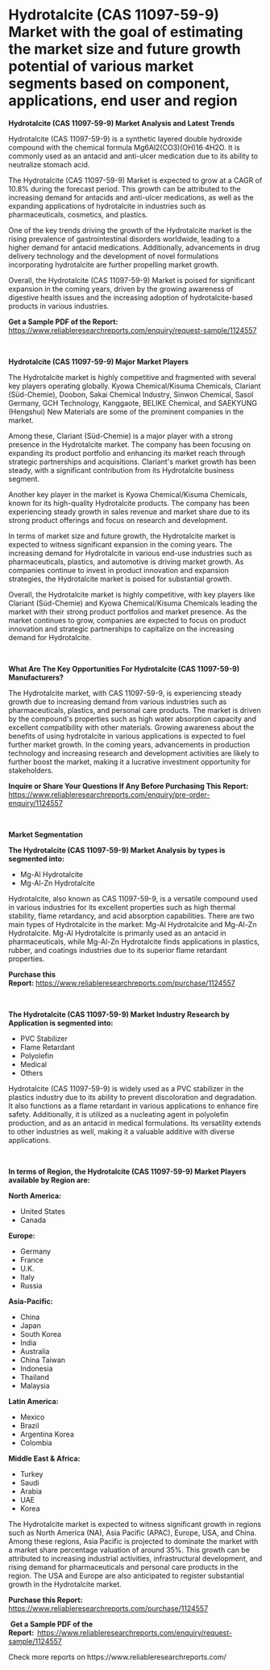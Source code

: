 <p><h1>Hydrotalcite (CAS 11097-59-9) Market with the goal of estimating the market size and future growth potential of various market segments based on component, applications, end user and region</h1></p><p><strong>Hydrotalcite (CAS 11097-59-9) Market Analysis and Latest Trends</strong></p>
<p><p>Hydrotalcite (CAS 11097-59-9) is a synthetic layered double hydroxide compound with the chemical formula Mg6Al2(CO3)(OH)16·4H2O. It is commonly used as an antacid and anti-ulcer medication due to its ability to neutralize stomach acid.</p><p>The Hydrotalcite (CAS 11097-59-9) Market is expected to grow at a CAGR of 10.8% during the forecast period. This growth can be attributed to the increasing demand for antacids and anti-ulcer medications, as well as the expanding applications of hydrotalcite in industries such as pharmaceuticals, cosmetics, and plastics.</p><p>One of the key trends driving the growth of the Hydrotalcite market is the rising prevalence of gastrointestinal disorders worldwide, leading to a higher demand for antacid medications. Additionally, advancements in drug delivery technology and the development of novel formulations incorporating hydrotalcite are further propelling market growth.</p><p>Overall, the Hydrotalcite (CAS 11097-59-9) Market is poised for significant expansion in the coming years, driven by the growing awareness of digestive health issues and the increasing adoption of hydrotalcite-based products in various industries.</p></p>
<p><strong>Get a Sample PDF of the Report:&nbsp;</strong> <a href="https://www.reliableresearchreports.com/enquiry/request-sample/1124557">https://www.reliableresearchreports.com/enquiry/request-sample/1124557</a></p>
<p>&nbsp;</p>
<p><strong>Hydrotalcite (CAS 11097-59-9) Major Market Players</strong></p>
<p><p>The Hydrotalcite market is highly competitive and fragmented with several key players operating globally. Kyowa Chemical/Kisuma Chemicals, Clariant (Süd-Chemie), Doobon, Sakai Chemical Industry, Sinwon Chemical, Sasol Germany, GCH Technology, Kanggaote, BELIKE Chemical, and SAEKYUNG (Hengshui) New Materials are some of the prominent companies in the market.</p><p>Among these, Clariant (Süd-Chemie) is a major player with a strong presence in the Hydrotalcite market. The company has been focusing on expanding its product portfolio and enhancing its market reach through strategic partnerships and acquisitions. Clariant's market growth has been steady, with a significant contribution from its Hydrotalcite business segment.</p><p>Another key player in the market is Kyowa Chemical/Kisuma Chemicals, known for its high-quality Hydrotalcite products. The company has been experiencing steady growth in sales revenue and market share due to its strong product offerings and focus on research and development.</p><p>In terms of market size and future growth, the Hydrotalcite market is expected to witness significant expansion in the coming years. The increasing demand for Hydrotalcite in various end-use industries such as pharmaceuticals, plastics, and automotive is driving market growth. As companies continue to invest in product innovation and expansion strategies, the Hydrotalcite market is poised for substantial growth.</p><p>Overall, the Hydrotalcite market is highly competitive, with key players like Clariant (Süd-Chemie) and Kyowa Chemical/Kisuma Chemicals leading the market with their strong product portfolios and market presence. As the market continues to grow, companies are expected to focus on product innovation and strategic partnerships to capitalize on the increasing demand for Hydrotalcite.</p></p>
<p>&nbsp;</p>
<p><strong>What Are The Key Opportunities For Hydrotalcite (CAS 11097-59-9) Manufacturers?</strong></p>
<p><p>The Hydrotalcite market, with CAS 11097-59-9, is experiencing steady growth due to increasing demand from various industries such as pharmaceuticals, plastics, and personal care products. The market is driven by the compound's properties such as high water absorption capacity and excellent compatibility with other materials. Growing awareness about the benefits of using hydrotalcite in various applications is expected to fuel further market growth. In the coming years, advancements in production technology and increasing research and development activities are likely to further boost the market, making it a lucrative investment opportunity for stakeholders.</p></p>
<p><strong>Inquire or Share Your Questions If Any Before Purchasing This Report:</strong> <a href="https://www.reliableresearchreports.com/enquiry/pre-order-enquiry/1124557">https://www.reliableresearchreports.com/enquiry/pre-order-enquiry/1124557</a></p>
<p>&nbsp;</p>
<p><strong>Market Segmentation</strong></p>
<p><strong>The Hydrotalcite (CAS 11097-59-9) Market Analysis by types is segmented into:</strong></p>
<p><ul><li>Mg-Al Hydrotalcite</li><li>Mg-Al-Zn Hydrotalcite</li></ul></p>
<p><p>Hydrotalcite, also known as CAS 11097-59-9, is a versatile compound used in various industries for its excellent properties such as high thermal stability, flame retardancy, and acid absorption capabilities. There are two main types of Hydrotalcite in the market: Mg-Al Hydrotalcite and Mg-Al-Zn Hydrotalcite. Mg-Al Hydrotalcite is primarily used as an antacid in pharmaceuticals, while Mg-Al-Zn Hydrotalcite finds applications in plastics, rubber, and coatings industries due to its superior flame retardant properties.</p></p>
<p><strong>Purchase this Report:&nbsp;</strong><a href="https://www.reliableresearchreports.com/purchase/1124557">https://www.reliableresearchreports.com/purchase/1124557</a></p>
<p>&nbsp;</p>
<p><strong>The Hydrotalcite (CAS 11097-59-9) Market Industry Research by Application is segmented into:</strong></p>
<p><ul><li>PVC Stabilizer</li><li>Flame Retardant</li><li>Polyolefin</li><li>Medical</li><li>Others</li></ul></p>
<p><p>Hydrotalcite (CAS 11097-59-9) is widely used as a PVC stabilizer in the plastics industry due to its ability to prevent discoloration and degradation. It also functions as a flame retardant in various applications to enhance fire safety. Additionally, it is utilized as a nucleating agent in polyolefin production, and as an antacid in medical formulations. Its versatility extends to other industries as well, making it a valuable additive with diverse applications.</p></p>
<p>&nbsp;</p>
<p><strong>In terms of Region, the Hydrotalcite (CAS 11097-59-9) Market Players available by Region are:</strong></p>
<p>
    <p> <strong> North America: </strong>
        <ul>
            <li>United States</li>
            <li>Canada</li>
        </ul>
        </p> 
    <p> <strong> Europe: </strong>
        <ul>
            <li>Germany</li>
            <li>France</li>
            <li>U.K.</li>
            <li>Italy</li>
            <li>Russia</li>
        </ul>
        </p> 
    <p> <strong> Asia-Pacific: </strong>
        <ul>
            <li>China</li>
            <li>Japan</li>
            <li>South Korea</li>
            <li>India</li>
            <li>Australia</li>
            <li>China Taiwan</li>
            <li>Indonesia</li>
            <li>Thailand</li>
            <li>Malaysia</li>
        </ul>
        </p> 
    <p> <strong> Latin America: </strong>
        <ul>
            <li>Mexico</li>
            <li>Brazil</li>
            <li>Argentina Korea</li>
            <li>Colombia</li>
        </ul>
        </p> 
    <p> <strong> Middle East & Africa: </strong>
        <ul>
            <li>Turkey</li>
            <li>Saudi</li>
            <li>Arabia</li>
            <li>UAE</li>
            <li>Korea</li>
        </ul>
    </p>
    </p>
<p><p>The Hydrotalcite market is expected to witness significant growth in regions such as North America (NA), Asia Pacific (APAC), Europe, USA, and China. Among these regions, Asia Pacific is projected to dominate the market with a market share percentage valuation of around 35%. This growth can be attributed to increasing industrial activities, infrastructural development, and rising demand for pharmaceuticals and personal care products in the region. The USA and Europe are also anticipated to register substantial growth in the Hydrotalcite market.</p></p>
<p><strong>Purchase this Report: </strong><a href="https://www.reliableresearchreports.com/purchase/1124557">https://www.reliableresearchreports.com/purchase/1124557</a></p>
<p>&nbsp;<strong>Get a Sample PDF of the Report:&nbsp;&nbsp;</strong><a href="https://www.reliableresearchreports.com/enquiry/request-sample/1124557">https://www.reliableresearchreports.com/enquiry/request-sample/1124557</a></p>
<p><strong></strong></p>
<p>Check more reports on https://www.reliableresearchreports.com/</p>